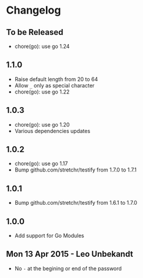 # Changelog

## To be Released

* chore(go): use go 1.24

## 1.1.0

* Raise default length from 20 to 64
* Allow `_` only as special character
* chore(go): use go 1.22

## 1.0.3

* chore(go): use go 1.20
* Various dependencies updates

## 1.0.2

* chore(go): use go 1.17
* Bump github.com/stretchr/testify from 1.7.0 to 1.7.1

## 1.0.1

* Bump github.com/stretchr/testify from 1.6.1 to 1.7.0

## 1.0.0

* Add support for Go Modules

## Mon 13 Apr 2015 - Leo Unbekandt

* No `-` at the begining or end of the password
